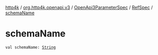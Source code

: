 [http4k](../../../index.md) / [org.http4k.openapi.v3](../../index.md) / [OpenApi3ParameterSpec](../index.md) / [RefSpec](index.md) / [schemaName](./schema-name.md)

# schemaName

`val schemaName: `[`String`](https://kotlinlang.org/api/latest/jvm/stdlib/kotlin/-string/index.html)